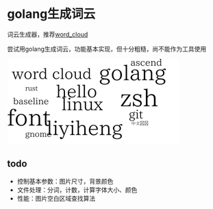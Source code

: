 # golang生成词云

词云生成器，推荐[word_cloud](https://github.com/amueller/word_cloud)

尝试用golang生成词云，功能基本实现，但十分粗糙，尚不能作为工具使用

![效果](out.png)

## todo

- 控制基本参数：图片尺寸，背景颜色
- 文件处理：分词，计数，计算字体大小、颜色
- 性能：图片空白区域查找算法
